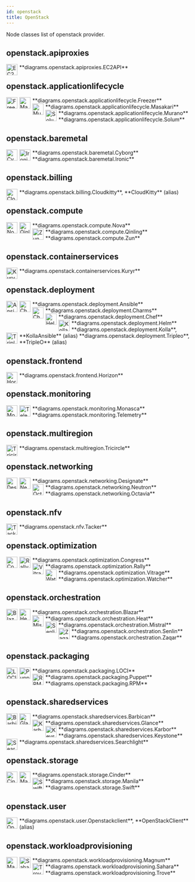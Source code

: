```yaml
---
id: openstack
title: OpenStack
---
```


Node classes list of openstack provider.

## openstack.apiproxies


<img width="30" src="/diagrams/img/resources/openstack/apiproxies/ec2api.png" alt="EC2API" style="float: left; padding-right: 5px;" >
**diagrams.openstack.apiproxies.EC2API**

## openstack.applicationlifecycle


<img width="30" src="/diagrams/img/resources/openstack/applicationlifecycle/freezer.png" alt="Freezer" style="float: left; padding-right: 5px;" >
**diagrams.openstack.applicationlifecycle.Freezer**

<img width="30" src="/diagrams/img/resources/openstack/applicationlifecycle/masakari.png" alt="Masakari" style="float: left; padding-right: 5px;" >
**diagrams.openstack.applicationlifecycle.Masakari**

<img width="30" src="/diagrams/img/resources/openstack/applicationlifecycle/murano.png" alt="Murano" style="float: left; padding-right: 5px;" >
**diagrams.openstack.applicationlifecycle.Murano**

<img width="30" src="/diagrams/img/resources/openstack/applicationlifecycle/solum.png" alt="Solum" style="float: left; padding-right: 5px;" >
**diagrams.openstack.applicationlifecycle.Solum**

## openstack.baremetal


<img width="30" src="/diagrams/img/resources/openstack/baremetal/cyborg.png" alt="Cyborg" style="float: left; padding-right: 5px;" >
**diagrams.openstack.baremetal.Cyborg**

<img width="30" src="/diagrams/img/resources/openstack/baremetal/ironic.png" alt="Ironic" style="float: left; padding-right: 5px;" >
**diagrams.openstack.baremetal.Ironic**

## openstack.billing


<img width="30" src="/diagrams/img/resources/openstack/billing/cloudkitty.png" alt="Cloudkitty" style="float: left; padding-right: 5px;" >
**diagrams.openstack.billing.Cloudkitty**, **CloudKitty** (alias)

## openstack.compute


<img width="30" src="/diagrams/img/resources/openstack/compute/nova.png" alt="Nova" style="float: left; padding-right: 5px;" >
**diagrams.openstack.compute.Nova**

<img width="30" src="/diagrams/img/resources/openstack/compute/qinling.png" alt="Qinling" style="float: left; padding-right: 5px;" >
**diagrams.openstack.compute.Qinling**

<img width="30" src="/diagrams/img/resources/openstack/compute/zun.png" alt="Zun" style="float: left; padding-right: 5px;" >
**diagrams.openstack.compute.Zun**

## openstack.containerservices


<img width="30" src="/diagrams/img/resources/openstack/containerservices/kuryr.png" alt="Kuryr" style="float: left; padding-right: 5px;" >
**diagrams.openstack.containerservices.Kuryr**

## openstack.deployment


<img width="30" src="/diagrams/img/resources/openstack/deployment/ansible.png" alt="Ansible" style="float: left; padding-right: 5px;" >
**diagrams.openstack.deployment.Ansible**

<img width="30" src="/diagrams/img/resources/openstack/deployment/charms.png" alt="Charms" style="float: left; padding-right: 5px;" >
**diagrams.openstack.deployment.Charms**

<img width="30" src="/diagrams/img/resources/openstack/deployment/chef.png" alt="Chef" style="float: left; padding-right: 5px;" >
**diagrams.openstack.deployment.Chef**

<img width="30" src="/diagrams/img/resources/openstack/deployment/helm.png" alt="Helm" style="float: left; padding-right: 5px;" >
**diagrams.openstack.deployment.Helm**

<img width="30" src="/diagrams/img/resources/openstack/deployment/kolla.png" alt="Kolla" style="float: left; padding-right: 5px;" >
**diagrams.openstack.deployment.Kolla**, **KollaAnsible** (alias)

<img width="30" src="/diagrams/img/resources/openstack/deployment/tripleo.png" alt="Tripleo" style="float: left; padding-right: 5px;" >
**diagrams.openstack.deployment.Tripleo**, **TripleO** (alias)

## openstack.frontend


<img width="30" src="/diagrams/img/resources/openstack/frontend/horizon.png" alt="Horizon" style="float: left; padding-right: 5px;" >
**diagrams.openstack.frontend.Horizon**

## openstack.monitoring


<img width="30" src="/diagrams/img/resources/openstack/monitoring/monasca.png" alt="Monasca" style="float: left; padding-right: 5px;" >
**diagrams.openstack.monitoring.Monasca**

<img width="30" src="/diagrams/img/resources/openstack/monitoring/telemetry.png" alt="Telemetry" style="float: left; padding-right: 5px;" >
**diagrams.openstack.monitoring.Telemetry**

## openstack.multiregion


<img width="30" src="/diagrams/img/resources/openstack/multiregion/tricircle.png" alt="Tricircle" style="float: left; padding-right: 5px;" >
**diagrams.openstack.multiregion.Tricircle**

## openstack.networking


<img width="30" src="/diagrams/img/resources/openstack/networking/designate.png" alt="Designate" style="float: left; padding-right: 5px;" >
**diagrams.openstack.networking.Designate**

<img width="30" src="/diagrams/img/resources/openstack/networking/neutron.png" alt="Neutron" style="float: left; padding-right: 5px;" >
**diagrams.openstack.networking.Neutron**

<img width="30" src="/diagrams/img/resources/openstack/networking/octavia.png" alt="Octavia" style="float: left; padding-right: 5px;" >
**diagrams.openstack.networking.Octavia**

## openstack.nfv


<img width="30" src="/diagrams/img/resources/openstack/nfv/tacker.png" alt="Tacker" style="float: left; padding-right: 5px;" >
**diagrams.openstack.nfv.Tacker**

## openstack.optimization


<img width="30" src="/diagrams/img/resources/openstack/optimization/congress.png" alt="Congress" style="float: left; padding-right: 5px;" >
**diagrams.openstack.optimization.Congress**

<img width="30" src="/diagrams/img/resources/openstack/optimization/rally.png" alt="Rally" style="float: left; padding-right: 5px;" >
**diagrams.openstack.optimization.Rally**

<img width="30" src="/diagrams/img/resources/openstack/optimization/vitrage.png" alt="Vitrage" style="float: left; padding-right: 5px;" >
**diagrams.openstack.optimization.Vitrage**

<img width="30" src="/diagrams/img/resources/openstack/optimization/watcher.png" alt="Watcher" style="float: left; padding-right: 5px;" >
**diagrams.openstack.optimization.Watcher**

## openstack.orchestration


<img width="30" src="/diagrams/img/resources/openstack/orchestration/blazar.png" alt="Blazar" style="float: left; padding-right: 5px;" >
**diagrams.openstack.orchestration.Blazar**

<img width="30" src="/diagrams/img/resources/openstack/orchestration/heat.png" alt="Heat" style="float: left; padding-right: 5px;" >
**diagrams.openstack.orchestration.Heat**

<img width="30" src="/diagrams/img/resources/openstack/orchestration/mistral.png" alt="Mistral" style="float: left; padding-right: 5px;" >
**diagrams.openstack.orchestration.Mistral**

<img width="30" src="/diagrams/img/resources/openstack/orchestration/senlin.png" alt="Senlin" style="float: left; padding-right: 5px;" >
**diagrams.openstack.orchestration.Senlin**

<img width="30" src="/diagrams/img/resources/openstack/orchestration/zaqar.png" alt="Zaqar" style="float: left; padding-right: 5px;" >
**diagrams.openstack.orchestration.Zaqar**

## openstack.packaging


<img width="30" src="/diagrams/img/resources/openstack/packaging/loci.png" alt="LOCI" style="float: left; padding-right: 5px;" >
**diagrams.openstack.packaging.LOCI**

<img width="30" src="/diagrams/img/resources/openstack/packaging/puppet.png" alt="Puppet" style="float: left; padding-right: 5px;" >
**diagrams.openstack.packaging.Puppet**

<img width="30" src="/diagrams/img/resources/openstack/packaging/rpm.png" alt="RPM" style="float: left; padding-right: 5px;" >
**diagrams.openstack.packaging.RPM**

## openstack.sharedservices


<img width="30" src="/diagrams/img/resources/openstack/sharedservices/barbican.png" alt="Barbican" style="float: left; padding-right: 5px;" >
**diagrams.openstack.sharedservices.Barbican**

<img width="30" src="/diagrams/img/resources/openstack/sharedservices/glance.png" alt="Glance" style="float: left; padding-right: 5px;" >
**diagrams.openstack.sharedservices.Glance**

<img width="30" src="/diagrams/img/resources/openstack/sharedservices/karbor.png" alt="Karbor" style="float: left; padding-right: 5px;" >
**diagrams.openstack.sharedservices.Karbor**

<img width="30" src="/diagrams/img/resources/openstack/sharedservices/keystone.png" alt="Keystone" style="float: left; padding-right: 5px;" >
**diagrams.openstack.sharedservices.Keystone**

<img width="30" src="/diagrams/img/resources/openstack/sharedservices/searchlight.png" alt="Searchlight" style="float: left; padding-right: 5px;" >
**diagrams.openstack.sharedservices.Searchlight**

## openstack.storage


<img width="30" src="/diagrams/img/resources/openstack/storage/cinder.png" alt="Cinder" style="float: left; padding-right: 5px;" >
**diagrams.openstack.storage.Cinder**

<img width="30" src="/diagrams/img/resources/openstack/storage/manila.png" alt="Manila" style="float: left; padding-right: 5px;" >
**diagrams.openstack.storage.Manila**

<img width="30" src="/diagrams/img/resources/openstack/storage/swift.png" alt="Swift" style="float: left; padding-right: 5px;" >
**diagrams.openstack.storage.Swift**

## openstack.user


<img width="30" src="/diagrams/img/resources/openstack/user/openstackclient.png" alt="Openstackclient" style="float: left; padding-right: 5px;" >
**diagrams.openstack.user.Openstackclient**, **OpenStackClient** (alias)

## openstack.workloadprovisioning


<img width="30" src="/diagrams/img/resources/openstack/workloadprovisioning/magnum.png" alt="Magnum" style="float: left; padding-right: 5px;" >
**diagrams.openstack.workloadprovisioning.Magnum**

<img width="30" src="/diagrams/img/resources/openstack/workloadprovisioning/sahara.png" alt="Sahara" style="float: left; padding-right: 5px;" >
**diagrams.openstack.workloadprovisioning.Sahara**

<img width="30" src="/diagrams/img/resources/openstack/workloadprovisioning/trove.png" alt="Trove" style="float: left; padding-right: 5px;" >
**diagrams.openstack.workloadprovisioning.Trove**
